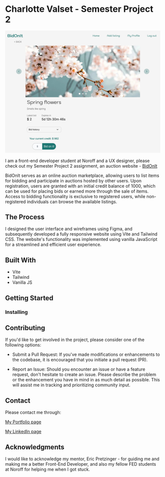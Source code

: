 # Charlotte Valset - Semester Project 2

![image](/images/bidonitScreenshot.jpg)

I am a front-end developer student at Noroff and a UX designer, please check out my Semester Project 2 assignment, an auction website - [BidOnIt](https://bidonit.netlify.app)

BidOnIt serves as an online auction marketplace, allowing users to list items for bidding and participate in auctions hosted by other users. Upon registration, users are granted with an initial credit balance of 1000, which can be used for placing bids or earned more through the sale of items. Access to bidding functionality is exclusive to registered users, while non-registered individuals can browse the available listings.

## The Process

I designed the user interface and wireframes using Figma, and subsequently developed a fully responsive website using Vite and Tailwind CSS. The website's functionality was implemented using vanilla JavaScript for a streamlined and efficient user experience.

## Built With

- Vite
- Tailwind
- Vanilla JS

## Getting Started

### Installing

## Contributing

If you'd like to get involved in the project, please consider one of the following options:

- Submit a Pull Request:
  If you've made modifications or enhancements to the codebase, it is encouraged that you initiate a pull request (PR).

- Report an Issue:
  Should you encounter an issue or have a feature request, don't hesitate to create an issue. Please describe the problem or the enhancement you have in mind in as much detail as possible. This will assist me in tracking and prioritizing community input.

## Contact

Please contact me through:

[My Portfolio page](https://charlottevalset-portfolio.netlify.app)

[My LinkedIn page](https://www.linkedin.com/in/charlotte-valset-6195b521a/)

## Acknowledgments

I would like to acknowledge my mentor, Eric Pretzinger - for guiding me and making me a better Front-End Developer, and also my fellow FED students at Noroff for helping me when I got stuck.
